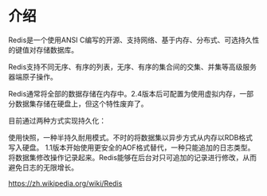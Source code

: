
# 介绍

Redis是一个使用ANSI C编写的开源、支持网络、基于内存、分布式、可选持久性的键值对存储数据库。


Redis支持不同无序、有序的列表，无序、有序的集合间的交集、并集等高级服务器端原子操作。

Redis通常将全部的数据存储在内存中。2.4版本后可配置为使用虚拟内存，一部分数据集存储在硬盘上，但这个特性废弃了。

目前通过两种方式实现持久化：

使用快照，一种半持久耐用模式。不时的将数据集以异步方式从内存以RDB格式写入硬盘。
1.1版本开始使用更安全的AOF格式替代，一种只能追加的日志类型。将数据集修改操作记录起来。Redis能够在后台对只可追加的记录进行修改，从而避免日志的无限增长。

https://zh.wikipedia.org/wiki/Redis